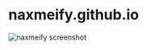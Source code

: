 naxmeify.github.io
==================


![naxmeify screenshot](https://raw.github.com/Naxmeify/naxmeify.github.io/master/screenshot.png "Website Screenshot")
